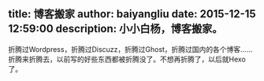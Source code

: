 title: 博客搬家
author: baiyangliu
date: 2015-12-15 12:59:00
description: 小小白杨，博客搬家。
---
折腾过Wordpress，折腾过Discuzz，折腾过Ghost，折腾过国内的各个博客……折腾来折腾去，以前写的好些东西都被折腾没了。不想再折腾了，以后就Hexo了。